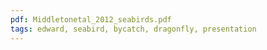 ```yaml
---
pdf: Middletonetal_2012_seabirds.pdf
tags: edward, seabird, bycatch, dragonfly, presentation
---
```

